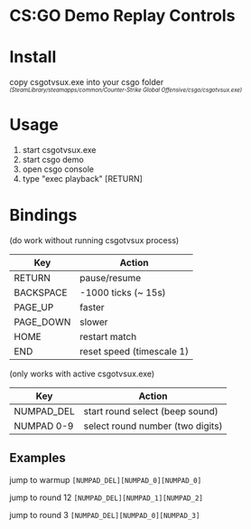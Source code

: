 # CS:GO Demo Replay Controls

Install
=======
copy csgotvsux.exe into your csgo folder<br>
<sub><sup>_(SteamLibrary/steamapps/common/Counter-Strike Global Offensive/csgo/csgotvsux.exe)_</sup></sub>


Usage
=====
1. start csgotvsux.exe
2. start csgo demo
3. open csgo console
4. type "exec playback" [RETURN]


Bindings
========
(do work without running csgotvsux process)


Key        | Action
---------- | --------------------------
RETURN     | pause/resume
BACKSPACE  | -1000 ticks (~ 15s)
PAGE_UP    | faster
PAGE_DOWN  | slower
HOME       | restart match
END        | reset speed (timescale 1)


(only works with active csgotvsux.exe)


Key        | Action
---------- | -----------------------------------
NUMPAD_DEL |	start round select (beep sound)
NUMPAD 0-9 |	select round number (two digits)


Examples
--------
jump to warmup `[NUMPAD_DEL][NUMPAD_0][NUMPAD_0]`

jump to round 12 `[NUMPAD_DEL][NUMPAD_1][NUMPAD_2]`

jump to round 3 `[NUMPAD_DEL][NUMPAD_0][NUMPAD_3]`
